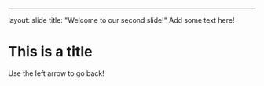 ---
layout: slide
title: "Welcome to our second slide!"
Add some text here!
<h1> This is a title </h1>
Use the left arrow to go back!

